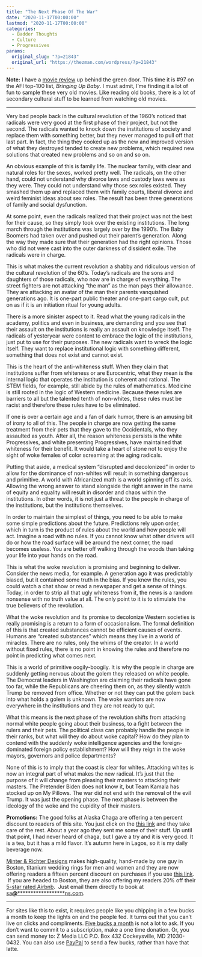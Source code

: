 ```yaml
---
title: "The Next Phase Of The War"
date: "2020-11-17T00:00:00"
lastmod: "2020-11-17T00:00:00"
categories:
  - Badder Thoughts
  - Culture
  - Progressives
params:
  original_slug: "?p=21843"
  original_url: "https://thezman.com/wordpress/?p=21843"
---
```


**Note:** I have a <a href="https://www.subscribestar.com/posts/221214"
rel="noopener noreferrer" target="_blank">movie review</a> up behind the
green door. This time it is \#97 on the AFI top-100 list, *Bringing Up
Baby*. I must admit, I’me finding it a lot of fun to sample these very
old movies. Like reading old books, there is a lot of secondary cultural
stuff to be learned from watching old movies.

------------------------------------------------------------------------

Very bad people back in the cultural revolution of the 1960’s noticed
that radicals were very good at the first phase of their project, but
not the second. The radicals wanted to knock down the institutions of
society and replace them with something better, but they never managed
to pull off that last part. In fact, the thing they cooked up as the new
and improved version of what they destroyed tended to create new
problems, which required new solutions that created new problems and so
on and so on.

An obvious example of this is family life. The nuclear family, with
clear and natural roles for the sexes, worked pretty well. The radicals,
on the other hand, could not understand why divorce laws and custody
laws were as they were. They could not understand why those sex roles
existed. They smashed them up and replaced them with family courts,
liberal divorce and weird feminist ideas about sex roles. The result has
been three generations of family and social dysfunction.

At some point, even the radicals realized that their project was not the
best for their cause, so they simply took over the existing
institutions. The long march through the institutions was largely over
by the 1990’s. The Baby Boomers had taken over and pushed out their
parent’s generation. Along the way they made sure that their generation
had the right opinions. Those who did not were cast into the outer
darkness of dissident exile. The radicals were in charge.

This is what makes the current revolution a shabby and ridiculous
version of the cultural revolution of the 60’s. Today’s radicals are the
sons and daughters of those radicals, who now are in charge of
everything. The street fighters are not attacking “the man” as the man
pays their allowance. They are attacking an avatar of the man their
parents vanquished generations ago. It is one-part public theater and
one-part cargo cult, put on as if it is an initiation ritual for young
adults.

There is a more sinister aspect to it. Read what the young radicals in
the academy, politics and even in business, are demanding and you see
that their assault on the institutions is really an assault on knowledge
itself. The radicals of yesteryear were content to embrace the logic of
the institutions, just put to use for their purposes. The new radicals
want to wreck the logic itself. They want to replace institutional logic
with something different, something that does not exist and cannot
exist.

This is the heart of the anti-whiteness stuff. When they claim that
institutions suffer from whiteness or are Eurocentric, what they mean is
the internal logic that operates the institution is coherent and
rational. The STEM fields, for example, still abide by the rules of
mathematics. Medicine is still rooted in the logic of Western medicine.
Because these rules are barriers to all but the talented tenth of
non-whites, these rules must be racist and therefore these rules have to
be eliminated.

If one is over a certain age and a fan of dark humor, there is an
amusing bit of irony to all of this. The people in charge are now
getting the same treatment from their pets that they gave to the
Occidentals, who they assaulted as youth. After all, the reason
whiteness persists is the white Progressives, and white presenting
Progressives, have maintained that whiteness for their benefit. It would
take a heart of stone not to enjoy the sight of woke females of color
screaming at the aging radicals.

Putting that aside, a medical system “disrupted and decolonized” in
order to allow for the dominance of non-whites will result in something
dangerous and primitive. A world with Africanized math is a world
spinning off its axis. Allowing the wrong answer to stand alongside the
right answer in the name of equity and equality will result in disorder
and chaos within the institutions. In other words, it is not just a
threat to the people in charge of the institutions, but the institutions
themselves.

In order to maintain the simplest of things, you need to be able to make
some simple predictions about the future. Predictions rely upon order,
which in turn is the product of rules about the world and how people
will act. Imagine a road with no rules. If you cannot know what other
drivers will do or how the road surface will be around the next corner,
the road becomes useless. You are better off walking through the woods
than taking your life into your hands on the road.

This is what the woke revolution is promising and beginning to deliver.
Consider the news media, for example. A generation ago it was
predictably biased, but it contained some truth in the bias. If you knew
the rules, you could watch a chat show or read a newspaper and get a
sense of things. Today, in order to strip all that ugly whiteness from
it, the news is a random nonsense with no truth value at all. The only
point to it is to stimulate the true believers of the revolution.

What the woke revolution and its promise to decolonize Western societies
is really promising is a return to a form of occasionalism. The formal
definition of this is that created substances cannot be efficient causes
of events. Humans are “created substances” which means they live in a
world of miracles. There are no rules, only the whims of the creator. In
a world without fixed rules, there is no point in knowing the rules and
therefore no point in predicting what comes next.

This is a world of primitive oogily-boogily. It is why the people in
charge are suddenly getting nervous about the golem they released on
white people. The Democrat leaders in Washington are claiming their
radicals have gone too far, while the Republicans are cheering them on,
as they silently watch Trump be removed from office. Whether or not they
can put the golem back into what holds a golem is unknown. The woke
warriors are now everywhere in the institutions and they are not ready
to quit.

What this means is the next phase of the revolution shifts from
attacking normal white people going about their business, to a fight
between the rulers and their pets. The political class can probably
handle the people in their ranks, but what will they do about woke
capital? How do they plan to contend with the suddenly woke intelligence
agencies and the foreign-dominated foreign policy establishment? How
will they reign in the woke mayors, governors and police departments?

None of this is to imply that the coast is clear for whites. Attacking
whites is now an integral part of what makes the new radical. It’s just
that the purpose of it will change from pleasing their masters to
attacking their masters. The Pretender Biden does not know it, but Team
Kamala has stocked up on My Pillows. The war did not end with the
removal of the evil Trump. It was just the opening phase. The next phase
is between the ideology of the woke and the cupidity of their masters.

**Promotions:** The good folks at Alaska Chaga are offering a ten
percent discount to readers of this site. You just click on the
<a href="https://alaskachaga.us/discount/ZMAN" rel="noopener noreferrer"
target="_blank">this link</a> and they take care of the rest. About a
year ago they sent me some of their stuff. Up until that point, I had
never heard of chaga, but I gave a try and it is very good. It is a tea,
but it has a mild flavor. It’s autumn here in Lagos, so it is my daily
beverage now.

<a href="https://www.minterandrichterdesigns.com/"
rel="noreferrer nofollow noopener" target="_blank">Minter &amp; Richter
Designs</a> makes high-quality, hand-made by one guy in Boston, titanium
wedding rings for men and women and they are now offering readers a
fifteen percent discount on purchases if you use
<a href="https://www.minterandrichterdesigns.com/discount/ZMAN"
rel="noreferrer nofollow noopener" target="_blank">this link</a>. 
 <span class="highlight"><span class="colour"><span class="font"><span class="size">If
you are headed to Boston, they are also offering my readers 20% off
their <a
href="https://www.airbnb.com/users/7988017/listings?user_id=7988017&amp;s=3"
rel="noopener noreferrer" target="_blank">5-star rated Airbnb</a>.  Just
email them directly to book at
<a href="mailto:sa***@*********************ns.com"
data-original-string="WF23vfex+lN5QgIrCi9HRA==cb73yTavZXUqX/ujuRWKKMedQHmqL0x0KsLuTLx3dya4j84m3whXvzVBBAk6Cn/oha2"><span
class="apbct-email-encoder"
data-original-string="h6ZLKxHOMWOM7bmsyTCwjg==cb7OB/mBvjj9DlIg3QUTnRf0mnY2eH3csx3v1iFDZCwAivBHkrriG6RLdwYj181R1Uz"
title="This contact has been encoded by Anti-Spam by CleanTalk. Click to decode. To finish the decoding make sure that JavaScript is enabled in your browser.">sa<span
class="apbct-blur">***</span>@<span
class="apbct-blur">*********************</span>ns.com</span></a>.</span></span></span></span>

------------------------------------------------------------------------

For sites like this to exist, it requires people like you chipping in a
few bucks a month to keep the lights on and the people fed. It turns out
that you can’t live on clicks and compliments.
<a href="https://www.subscribestar.com/the-z-blog"
rel="noopener noreferrer" target="_blank">Five bucks a month</a> is not
a lot to ask. If you don’t want to commit to a subscription, make a one
time donation. Or, you can send money to: Z Media LLC P.O. Box 432
Cockeysville, MD 21030-0432. You can also use <a
href="https://www.paypal.com/cgi-bin/webscr?cmd=_s-xclick&amp;hosted_button_id=UDAS2Q8JYA6CN&amp;source=url"
rel="noopener noreferrer" target="_blank">PayPal</a> to send a few
bucks, rather than have that latte.
